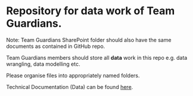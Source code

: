 # Repository for data work of Team Guardians.
Note: Team Guardians SharePoint folder should also have the same documents as contained in GitHub repo.

Team Guardians members should store all **data** work in this repo e.g. data wrangling, data modelling etc.

Please organise files into appropriately named folders.

Technical Documentation (Data) can be found [here](https://deakin365.sharepoint.com/:w:/r/sites/GopherIndustries2/Shared%20Documents/Guardians%20(T1)/T3%202022/Project%20Work/Technical%20Documentation/Data%20Work%20-%20Technical%20Documentation.docx?d=w56a27c7c6c1d4410996c49f07535c221&csf=1&web=1&e=66W55x).

